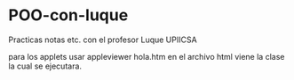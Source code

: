 # POO-con-luque
Practicas notas etc. con el profesor Luque UPIICSA

para los applets usar appleviewer hola.htm
en el archivo html viene la clase la cual se ejecutara.
